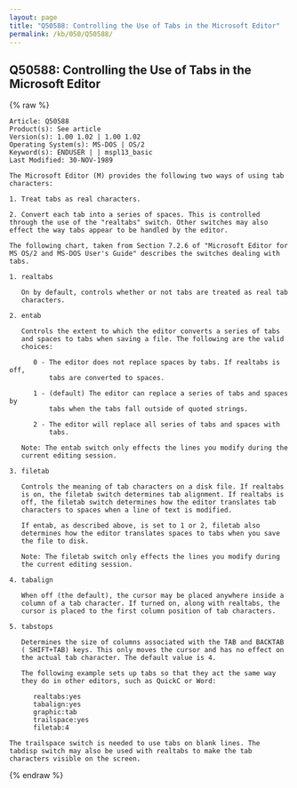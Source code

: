 ```yaml
---
layout: page
title: "Q50588: Controlling the Use of Tabs in the Microsoft Editor"
permalink: /kb/050/Q50588/
---
```


## Q50588: Controlling the Use of Tabs in the Microsoft Editor

{% raw %}

	Article: Q50588
	Product(s): See article
	Version(s): 1.00 1.02 | 1.00 1.02
	Operating System(s): MS-DOS | OS/2
	Keyword(s): ENDUSER | | mspl13_basic
	Last Modified: 30-NOV-1989
	
	The Microsoft Editor (M) provides the following two ways of using tab
	characters:
	
	1. Treat tabs as real characters.
	
	2. Convert each tab into a series of spaces. This is controlled
	through the use of the "realtabs" switch. Other switches may also
	effect the way tabs appear to be handled by the editor.
	
	The following chart, taken from Section 7.2.6 of "Microsoft Editor for
	MS OS/2 and MS-DOS User's Guide" describes the switches dealing with
	tabs.
	
	1. realtabs
	
	   On by default, controls whether or not tabs are treated as real tab
	   characters.
	
	2. entab
	
	   Controls the extent to which the editor converts a series of tabs
	   and spaces to tabs when saving a file. The following are the valid
	   choices:
	
	      0 - The editor does not replace spaces by tabs. If realtabs is off,
	          tabs are converted to spaces.
	
	      1 - (default) The editor can replace a series of tabs and spaces by
	          tabs when the tabs fall outside of quoted strings.
	
	      2 - The editor will replace all series of tabs and spaces with
	          tabs.
	
	   Note: The entab switch only effects the lines you modify during the
	   current editing session.
	
	3. filetab
	
	   Controls the meaning of tab characters on a disk file. If realtabs
	   is on, the filetab switch determines tab alignment. If realtabs is
	   off, the filetab switch determines how the editor translates tab
	   characters to spaces when a line of text is modified.
	
	   If entab, as described above, is set to 1 or 2, filetab also
	   determines how the editor translates spaces to tabs when you save
	   the file to disk.
	
	   Note: The filetab switch only effects the lines you modify during
	   the current editing session.
	
	4. tabalign
	
	   When off (the default), the cursor may be placed anywhere inside a
	   column of a tab character. If turned on, along with realtabs, the
	   cursor is placed to the first column position of tab characters.
	
	5. tabstops
	
	   Determines the size of columns associated with the TAB and BACKTAB
	   ( SHIFT+TAB) keys. This only moves the cursor and has no effect on
	   the actual tab character. The default value is 4.
	
	   The following example sets up tabs so that they act the same way
	   they do in other editors, such as QuickC or Word:
	
	      realtabs:yes
	      tabalign:yes
	      graphic:tab
	      trailspace:yes
	      filetab:4
	
	The trailspace switch is needed to use tabs on blank lines. The
	tabdisp switch may also be used with realtabs to make the tab
	characters visible on the screen.

{% endraw %}
